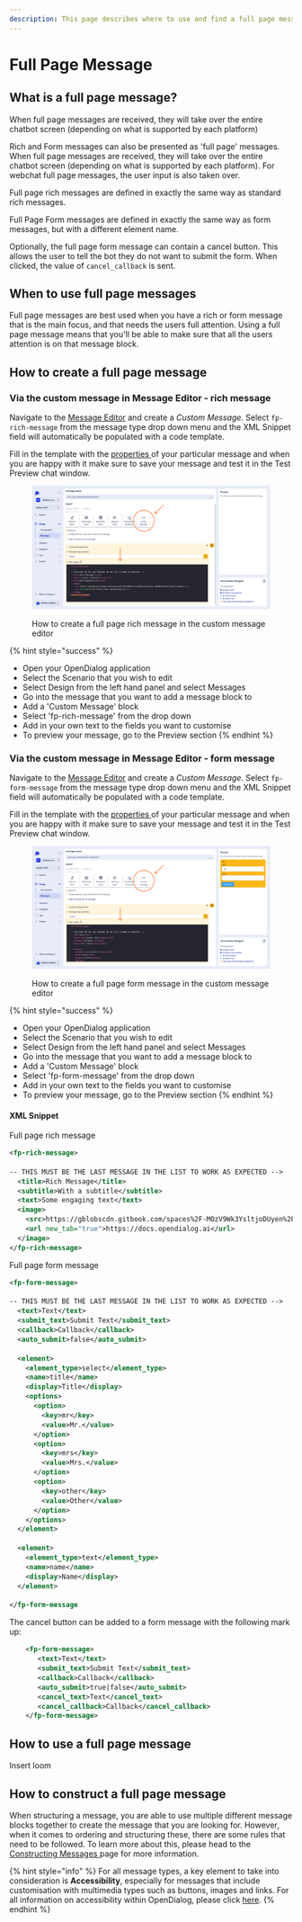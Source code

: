 ```yaml
---
description: This page describes where to use and find a full page message type
---
```


# Full Page Message

## What is a full page message?

When full page messages are received, they will take over the entire chatbot screen (depending on what is supported by each platform)

Rich and Form messages can also be presented as 'full page' messages. When full page messages are received, they will take over the entire chatbot screen (depending on what is supported by each platform). For webchat full page messages, the user input is also taken over.

Full page rich messages are defined in exactly the same way as standard rich messages.

Full Page Form messages are defined in exactly the same way as form messages, but with a different element name.

Optionally, the full page form message can contain a cancel button. This allows the user to tell the bot they do not want to submit the form. When clicked, the value of `cancel_callback` is sent.&#x20;

## When to use full page messages

Full page messages are best used when you have a rich or form message that is the main focus, and that needs the users full attention. Using a full page message means that you'll be able to make sure that all the users attention is on that message block.

## How to create a full page message

### Via the custom message in Message Editor - rich message

Navigate to the [Message Editor](../message-editor.md) and create a _Custom Message._ Select `fp-rich-message` from the message type drop down menu and the XML Snippet field will automatically be populated with a code template.

Fill in the template with the [properties ](full-page-message.md#properties)of your particular message and when you are happy with it make sure to save your message and test it in the Test Preview chat window.&#x20;

<figure><img src="../../../.gitbook/assets/Group 12.png" alt=""><figcaption><p>How to create a full page rich message in the custom message editor</p></figcaption></figure>

{% hint style="success" %}
* Open your OpenDialog application
* Select the Scenario that you wish to edit
* Select Design from the left hand panel and select Messages
* Go into the message that you want to add a message block to
* Add a 'Custom Message' block
* Select 'fp-rich-message' from the drop down
* Add in your own text to the fields you want to customise
* To preview your message, go to the Preview section
{% endhint %}

### Via the custom message in Message Editor - form message

Navigate to the [Message Editor](../message-editor.md) and create a _Custom Message._ Select `fp-form-message` from the message type drop down menu and the XML Snippet field will automatically be populated with a code template.

Fill in the template with the [properties ](full-page-message.md#properties)of your particular message and when you are happy with it make sure to save your message and test it in the Test Preview chat window.&#x20;

<figure><img src="../../../.gitbook/assets/Group 13.png" alt=""><figcaption><p>How to create a full page form message in the custom message editor</p></figcaption></figure>

{% hint style="success" %}
* Open your OpenDialog application
* Select the Scenario that you wish to edit
* Select Design from the left hand panel and select Messages
* Go into the message that you want to add a message block to
* Add a 'Custom Message' block
* Select 'fp-form-message' from the drop down
* Add in your own text to the fields you want to customise
* To preview your message, go to the Preview section
{% endhint %}

#### XML Snippet

Full page rich message

```xml
<fp-rich-message>

-- THIS MUST BE THE LAST MESSAGE IN THE LIST TO WORK AS EXPECTED -->
  <title>Rich Message</title>
  <subtitle>With a subtitle</subtitle>
  <text>Some engaging text</text>
  <image>
    <src>https://gblobscdn.gitbook.com/spaces%2F-MOzV9Wk3YsltjoDUyen%2Favatar-1608658264352.png?alt=media</src>
    <url new_tab="true">https://docs.opendialog.ai</url>
  </image>
</fp-rich-message>
```

Full page form message

```xml
<fp-form-message>

-- THIS MUST BE THE LAST MESSAGE IN THE LIST TO WORK AS EXPECTED -->
  <text>Text</text>
  <submit_text>Submit Text</submit_text>
  <callback>Callback</callback>
  <auto_submit>false</auto_submit>

  <element>
    <element_type>select</element_type>
    <name>title</name>
    <display>Title</display>
    <options>
      <option>
        <key>mr</key>
        <value>Mr.</value>
      </option>
      <option>
        <key>mrs</key>
        <value>Mrs.</value>
      </option>
      <option>
        <key>other</key>
        <value>Other</value>
      </option>
    </options>
  </element>

  <element>
    <element_type>text</element_type>
    <name>name</name>
    <display>Name</display>
  </element>

</fp-form-message
```

The cancel button can be added to a form message with the following mark up:

```xml
    <fp-form-message>
       <text>Text</text>
       <submit_text>Submit Text</submit_text>
       <callback>Callback</callback>
       <auto_submit>true|false</auto_submit>
       <cancel_text>Text</cancel_text>
       <cancel_callback>Callback</cancel_callback>
    </fp-form-message>
```

## How to use a full page message

Insert loom

## How to construct a full page message

When structuring a message, you are able to use multiple different message blocks together to create the message that you are looking for. However, when it comes to ordering and structuring these, there are some rules that need to be followed. To learn more about this, please head to the [Constructing Messages ](../constructing-messages.md)page for more information.

{% hint style="info" %}
For all message types, a key element to take into consideration is **Accessibility**, especially for messages that include customisation with multimedia types such as buttons, images and links. For all information on accessibility within OpenDialog, please click [here](../../designing-accessible-chatbots.md).
{% endhint %}
